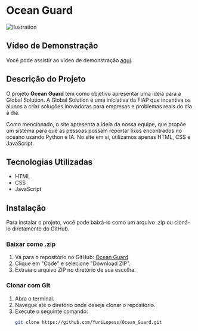 # Ocean Guard
![Ilustration](https://github.com/user-attachments/assets/33ba99a0-269c-4e4a-897c-b047ec2e2171)

## Vídeo de Demonstração

Você pode assistir ao vídeo de demonstração [aqui](https://drive.google.com/file/d/11llTzb2hTr6g3sQPByE_bc4AfwWgZfVx/view?usp=sharing).

## Descrição do Projeto

O projeto **Ocean Guard** tem como objetivo apresentar uma ideia para a Global Solution. A Global Solution é uma iniciativa da FIAP que incentiva os alunos a criar soluções inovadoras para empresas e problemas reais do dia a dia.

Como mencionado, o site apresenta a ideia da nossa equipe, que propõe um sistema para que as pessoas possam reportar lixos encontrados no oceano usando Python e IA. No site em si, utilizamos apenas HTML, CSS e JavaScript.

## Tecnologias Utilizadas

- HTML
- CSS
- JavaScript

## Instalação

Para instalar o projeto, você pode baixá-lo como um arquivo .zip ou cloná-lo diretamente do GitHub.

### Baixar como .zip

1. Vá para o repositório no GitHub: [Ocean Guard](https://github.com/YuriLopess/Ocean_Guard)
2. Clique em "Code" e selecione "Download ZIP".
3. Extraia o arquivo ZIP no diretório de sua escolha.

### Clonar com Git

1. Abra o terminal.
2. Navegue até o diretório onde deseja clonar o repositório.
3. Execute o seguinte comando:
   ```sh
   git clone https://github.com/YuriLopess/Ocean_Guard.git